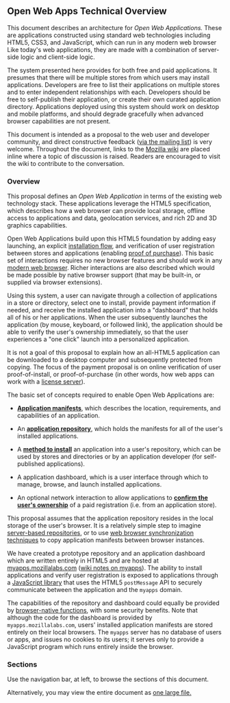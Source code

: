 ## Open Web Apps Technical Overview

This document describes an architecture for *Open Web Applications.*  These are applications constructed using standard web technologies including HTML5, CSS3, and JavaScript, which can run in any modern web browser  Like today's web applications, they are made with a combination of server-side logic and client-side logic.

The system presented here provides for both free and paid applications.  It presumes that there will be multiple stores from which users may install applications.  Developers are free to list their applications on multiple stores and to enter independent relationships with each.  Developers should be free to self-publish their application, or create their own curated application directory.  Applications deployed using this system should work on desktop and mobile platforms, and should degrade gracefully when advanced browser capabilities are not present.

This document is intended as a proposal to the web user and developer community, and direct constructive feedback ([via the mailing list](http://groups.google.com/group/mozilla-labs)) is very welcome.  Throughout the document, links to the [Mozilla wiki](http://wiki.mozilla.org/Labs/Apps/) are placed inline where a topic of discussion is raised.  Readers are encouraged to visit the wiki to contribute to the conversation.

### Overview

This proposal defines an *Open Web Application* in terms of the existing web technology stack.  These applications leverage the HTML5 specification, which describes how a web browser can provide local storage, offline access to applications and data, geolocation services, and rich 2D and 3D graphics capabilities.

Open Web Applications build upon this HTML5 foundation by adding easy launching, an explicit [installation flow](http://wiki.mozilla.org/Labs/Apps/Installation), and verification of user registration between stores and applications (enabling [proof of purchase](http://wiki.mozilla.org/Labs/Apps/Proof_Of_Purchase)).  This basic set of interactions requires no new browser features and should work in any [modern web browser](http://wiki.mozilla.org/Labs/Apps/Browser_Support).  Richer interactions are also described which would be made possible by native browser support (that may be built-in, or supplied via browser extensions).

Using this system, a user can navigate through a collection of applications in a store or directory, select one to install, provide payment information if needed, and receive the installed application into a "dashboard" that holds all of his or her applications.  When the user subsequently launches the application (by mouse, keyboard, or followed link), the application should be able to verify the user's ownership immediately, so that the user experiences a "one click" launch into a personalized application.

It is not a goal of this proposal to explain how an all-HTML5 application can be downloaded to a desktop computer and subsequently protected from copying.  The focus of the payment proposal is on online verification of user proof-of-install, or proof-of-purchase (in other words, how web apps can work with a <a href="http://en.wikipedia.org/wiki/Key_server_%28software_licensing%29">license server</a>). <!-- FIXME: "It is not a goal" is kind of confusing; it is not a goal of the project, or of this document to explain? -->

The basic set of concepts required to enable Open Web Applications are:

* [**Application manifests**](http://developer.mozilla.org/en/OpenWebApps/The_Manifest), which describes the location, requirements, and capabilities of an application.

* An [**application repository**](http://developer.mozilla.org/en/OpenWebApps/The_JavaScript_API), which holds the manifests for all of the user's installed applications.

* A [**method to install**](http://developer.mozilla.org/en/OpenWebApps/The_JavaScript_API#Installation_API_%28navigator.apps.*%29) an application into a user's repository, which can be used by stores and directories or by an application developer (for self-published applications).

* A application dashboard, which is a user interface through which to manage, browse, and launch installed applications.

* An optional network interaction to allow applications to [**confirm the user's ownership**](verification.html) of a paid registration (i.e. from an application store).

This proposal assumes that the application repository resides in the local storage of the user's browser.  It is a relatively simple step to imagine [server-based repositories](http://wiki.mozilla.org/Labs/Apps/Server_Repositories), or to use [web browser synchronization techniques](http://wiki.mozilla.org/Labs/Apps/Repository_Synchronization) to copy application manifests between browser instances.

We have created a prototype repository and an application dashboard which are written entirely in HTML5 and are hosted at [myapps.mozillalabs.com](http://myapps.mozillalabs.com) ([wiki notes on myapps](http://wiki.mozilla.org/Apps/Labs/MyApps)).  The ability to install applications and verify user registration is exposed to applications through a [JavaScript library](http://wiki.mozilla.org/Labs/Apps/JSChannel) that uses the HTML5 `postMessage` API to securely communicate between the application and the `myapps` domain.

The capabilities of the repository and dashboard could equally be provided by [browser-native functions](http://wiki.mozilla.org/Labs/Apps/Browser_Native_Repository), with some security benefits.  <!-- FIXME: should it be noted that we are committed to this hosted solution, and that browser-native would not *replace* the hosted solution, just augment it? --> Note that although the code for the dashboard is provided by `myapps.mozillalabs.com`, users' installed application manifests are stored entirely on their local browsers.  The `myapps` server has no database of users or apps, and issues no cookies to its users; it serves only to provide a JavaScript program which runs entirely inside the browser.

### Sections

Use the navigation bar, at left, to browse the sections of this document.

Alternatively, you may view the entire document as <a href="oneFile.html">one large file.</a>

